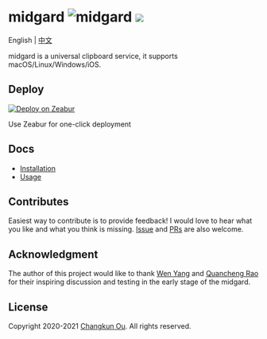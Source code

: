 # midgard ![midgard](https://github.com/changkun/midgard/workflows/midgard/badge.svg?branch=main) ![](https://changkun.de/urlstat?mode=github&repo=changkun/midgard)

English | [中文](./README.cn.md)

midgard is a universal clipboard service, it supports macOS/Linux/Windows/iOS.

## Deploy

 [![Deploy on Zeabur](https://zeabur.com/button.svg)](https://zeabur.com/templates/SJV7BR?referralCode=qiaoborui)

Use Zeabur for one-click deployment

## Docs

- [Installation](./docs/install.md)
- [Usage](./docs/usage.md)

## Contributes

Easiest way to contribute is to provide feedback! I would love to hear
what you like and what you think is missing.
[Issue](https://github.com/changkun/midgard/issues/new) and
[PRs](https://github.com/changkun/midgard/pulls) are also welcome.

## Acknowledgment

The author of this project would like to thank
[Wen Yang](https://maiyang.me) and [Quancheng Rao](https://qcrao.com)
for their inspiring discussion and testing in the early stage of the midgard.

## License

Copyright 2020-2021 [Changkun Ou](https://changkun.de). All rights reserved.
